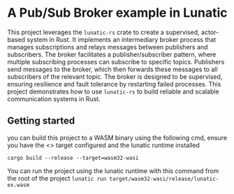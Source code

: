 # A Pub/Sub Broker example in Lunatic
This project leverages the `lunatic-rs` crate to create a supervised, actor-based system in Rust. It implements an intermediary broker process that manages subscriptions and relays messages between publishers and subscribers. The broker facilitates a publisher/subscriber pattern, where multiple subscribing processes can subscribe to specific topics. Publishers send messages to the broker, which then forwards these messages to all subscribers of the relevant topic. The broker is designed to be supervised, ensuring resilience and fault tolerance by restarting failed processes. This project demonstrates how to use `lunatic-rs` to build reliable and scalable communication systems in Rust.

## Getting started

you can build this project to a WASM binary using the following cmd, ensure you have the <> target configured and the lunatic runtime installed

`cargo build --release --target=wasm32-wasi`

You can run the project using the lunatic runtime with this command from the root of the project
`lunatic run target/wasm32-wasi/release/lunatic-ex.wasm`

